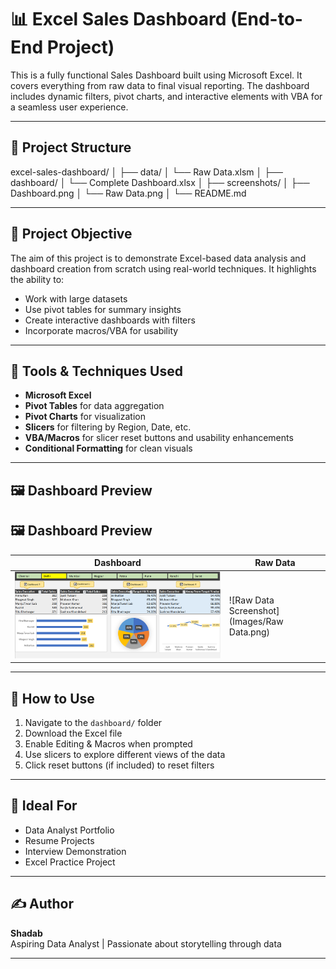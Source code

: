 # 📊 Excel Sales Dashboard (End-to-End Project)

This is a fully functional Sales Dashboard built using Microsoft Excel. It covers everything from raw data to final visual reporting. The dashboard includes dynamic filters, pivot charts, and interactive elements with VBA for a seamless user experience.

---

## 📁 Project Structure

excel-sales-dashboard/
│
├── data/
│   └── Raw Data.xlsm
│
├── dashboard/
│   └── Complete Dashboard.xlsx
│
├── screenshots/
│   ├── Dashboard.png
│   └── Raw Data.png
│
└── README.md


---

## 🧠 Project Objective

The aim of this project is to demonstrate Excel-based data analysis and dashboard creation from scratch using real-world techniques. It highlights the ability to:
- Work with large datasets
- Use pivot tables for summary insights
- Create interactive dashboards with filters
- Incorporate macros/VBA for usability

---

## 🔧 Tools & Techniques Used

- **Microsoft Excel**
- **Pivot Tables** for data aggregation
- **Pivot Charts** for visualization
- **Slicers** for filtering by Region, Date, etc.
- **VBA/Macros** for slicer reset buttons and usability enhancements
- **Conditional Formatting** for clean visuals

---

## 🖼️ Dashboard Preview

## 🖼️ Dashboard Preview

| Dashboard | Raw Data |
|----------|----------|
| ![Dashboard Screenshot](Images/Dashboard.png) | ![Raw Data Screenshot](Images/Raw Data.png) |


---

## 🚀 How to Use

1. Navigate to the `dashboard/` folder
2. Download the Excel file
3. Enable Editing & Macros when prompted
4. Use slicers to explore different views of the data
5. Click reset buttons (if included) to reset filters

---

## 💼 Ideal For

- Data Analyst Portfolio
- Resume Projects
- Interview Demonstration
- Excel Practice Project

---

## ✍️ Author

**Shadab**  
Aspiring Data Analyst | Passionate about storytelling through data

---


